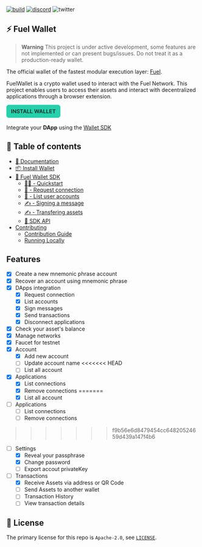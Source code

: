 [![build](https://github.com/FuelLabs/fuels-wallet/actions/workflows/gh-pages.yml/badge.svg)](https://github.com/FuelLabs/fuels-wallet/actions/workflows/gh-pages.yml)
[![discord](https://img.shields.io/badge/chat%20on-discord-orange?&logo=discord&logoColor=ffffff&color=7389D8&labelColor=6A7EC2)](https://discord.gg/xfpK4Pe)
![twitter](https://img.shields.io/twitter/follow/SwayLang?style=social)

## ⚡️ Fuel Wallet

> **Warning**
> This project is under active development, some features are not implemented or can present bugs/issues. Do not treat it as a production-ready wallet.

The official wallet of the fastest modular execution layer: [Fuel](https://fuel.network).

FuelWallet is a crypto wallet used to interact with the Fuel Network. This project enables users to access their assets and interact with decentralized applications through a browser extension.

[![Install Wallet](packages/docs/public/install-button.png)](https://wallet.fuel.network/docs/install/)

Integrate your **DApp** using the [Wallet SDK](https://wallet.fuel.network/docs/api/)

## 📗 Table of contents

- [📗 Documentation](https://wallet.fuel.network/)
- [📦 Install Wallet](https://wallet.fuel.network/docs/install/)
- [🧰 Fuel Wallet SDK](https://wallet.fuel.network/docs/how-to-use/)
  - [👨‍💻 - Quickstart](https://wallet.fuel.network/docs/how-to-use/)
  - [🔗 - Request connection](https://wallet.fuel.network/docs/how-to-use/#request-connection)
  - [📒 - List user accounts](https://wallet.fuel.network/docs/how-to-use/#list-user-accounts)
  - [✍️ - Signing a message](https://wallet.fuel.network/docs/how-to-use/#signing-a-message)
  - [✍️ - Transfering assets](https://wallet.fuel.network/docs/how-to-use/#transfering-assets)
  - [📗 SDK API](https://wallet.fuel.network/docs/api/)
- [Contributing](https://wallet.fuel.network/docs/contributing/guide/)
  - [Contribution Guide](https://wallet.fuel.network/docs/contributing/guide/)
  - [Running Locally](https://wallet.fuel.network/docs/contributing/running-locally)

## Features

- [x] Create a new mnemonic phrase account
- [x] Recover an account using mnemonic phrase
- [x] DApps integration
  - [x] Request connection
  - [x] List accounts
  - [x] Sign messages
  - [x] Send transactions
  - [x] Disconnect applications
- [x] Check your asset's balance
- [x] Manage networks
- [x] Faucet for testnet
- [x] Account
  - [x] Add new account
  - [ ] Update account name
<<<<<<< HEAD
  - [ ] List all account
- [x] Applications
  - [x] List connections
  - [x] Remove connections
=======
  - [x] List all account
- [ ] Applications
  - [ ] List connections
  - [ ] Remove connections
>>>>>>> f9b56e6d8479454cc64820524659d439a147f4b6
- [ ] Settings
  - [x] Reveal your passphrase
  - [x] Change password
  - [ ] Export accout privateKey
- [ ] Transactions
  - [x] Receive Assets via address or QR Code
  - [ ] Send Assets to another wallet
  - [ ] Transaction History
  - [ ] View transaction details

## 📜 License

The primary license for this repo is `Apache-2.0`, see [`LICENSE`](./LICENSE).
